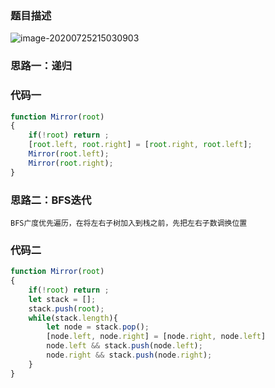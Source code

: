 ### 题目描述

![image-20200725215030903](C:\Users\DMQ\AppData\Roaming\Typora\typora-user-images\image-20200725215030903.png)

### 思路一：递归



### 代码一

```js
function Mirror(root)
{
    if(!root) return ;
    [root.left, root.right] = [root.right, root.left];
    Mirror(root.left);
    Mirror(root.right);
}
```

### 思路二：BFS迭代

```
BFS广度优先遍历，在将左右子树加入到栈之前，先把左右子数调换位置
```

### 代码二

```js
function Mirror(root)
{
    if(!root) return ;
    let stack = [];
    stack.push(root);
    while(stack.length){
        let node = stack.pop();
        [node.left, node.right] = [node.right, node.left]
        node.left && stack.push(node.left);
        node.right && stack.push(node.right);
    }
}
```

